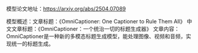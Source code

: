 模型论文地址：https://arxiv.org/abs/2504.07089

模型概述：文章标题：《OmniCaptioner: One Captioner to Rule Them All》
中文文章标题：《OmniCaptioner：一个统治一切的标题生成器》
文章内容：OmniCaptioner是一种新的多模态标题生成模型，能处理图像、视频和音频，实现统一的标题生成。
